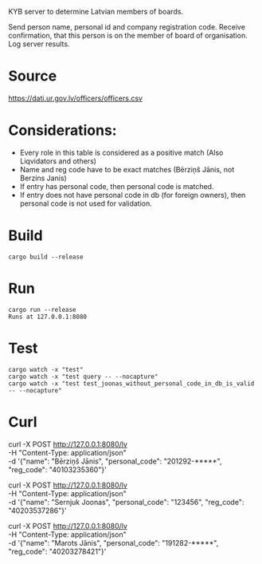 KYB server to determine Latvian members of boards.

Send person name, personal id and company registration code.
Receive confirmation, that this person is on the member of board of organisation.
Log server results.

# Source
https://dati.ur.gov.lv/officers/officers.csv

# Considerations:
+ Every role in this table is considered as a positive match (Also Liqvidators and others)
+ Name and reg code have to be exact matches (Bērziņš Jānis, not Berzins Janis)
+ If entry has personal code, then personal code is matched.
+ If entry does not have personal code in db (for foreign owners), then personal code is not used for validation.

# Build
```
cargo build --release
```

# Run
```
cargo run --release
Runs at 127.0.0.1:8080
```

# Test
```
cargo watch -x "test"
cargo watch -x "test query -- --nocapture"
cargo watch -x "test test_joonas_without_personal_code_in_db_is_valid -- --nocapture"
```

# Curl
curl -X POST http://127.0.0.1:8080/lv \
     -H "Content-Type: application/json" \
     -d '{"name": "Bērziņš Jānis", "personal_code": "201292-*****", "reg_code": "40103235360"}'

curl -X POST http://127.0.0.1:8080/lv \
     -H "Content-Type: application/json" \
     -d '{"name": "Sernjuk Joonas", "personal_code": "123456", "reg_code": "40203537286"}'

 curl -X POST http://127.0.0.1:8080/lv \
     -H "Content-Type: application/json" \
     -d '{"name": "Marots Jānis", "personal_code": "191282-*****", "reg_code": "40203278421"}'
